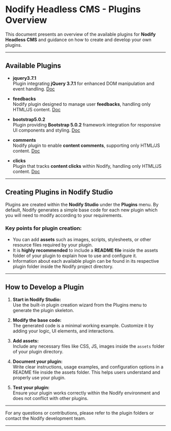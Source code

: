 # Nodify Headless CMS - Plugins Overview

This document presents an overview of the available plugins for **Nodify Headless CMS** and guidance on how to create and develop your own plugins.

---

## Available Plugins

- **jquery3.7.1**  
  Plugin integrating **jQuery 3.7.1** for enhanced DOM manipulation and event handling.
  [Doc](jquery/README.md)

- **feedbacks**  
  Nodify plugin designed to manage user **feedbacks**, handling only HTML/JS content.
  [Doc](feedbacks/README.md)

- **bootstrap5.0.2**  
  Plugin providing **Bootstrap 5.0.2** framework integration for responsive UI components and styling.
  [Doc](bootstrap/README.md)

- **comments**  
  Nodify plugin to enable **content comments**, supporting only HTML/JS content.
  [Doc](comments/README.md)

- **clicks**  
  Plugin that tracks **content clicks** within Nodify, handling only HTML/JS content.
  [Doc](clicks/README.md)

---

## Creating Plugins in Nodify Studio

Plugins are created within the **Nodify Studio** under the **Plugins** menu. By default, Nodify generates a simple base code for each new plugin which you will need to modify according to your requirements.

### Key points for plugin creation:
- You can add **assets** such as images, scripts, stylesheets, or other resource files required by your plugin.
- It is **highly recommended** to include a **README file** inside the assets folder of your plugin to explain how to use and configure it.
- Information about each available plugin can be found in its respective plugin folder inside the Nodify project directory.

---

## How to Develop a Plugin

1. **Start in Nodify Studio:**  
   Use the built-in plugin creation wizard from the Plugins menu to generate the plugin skeleton.

2. **Modify the base code:**  
   The generated code is a minimal working example. Customize it by adding your logic, UI elements, and interactions.

3. **Add assets:**  
   Include any necessary files like CSS, JS, images inside the `assets` folder of your plugin directory.

4. **Document your plugin:**  
   Write clear instructions, usage examples, and configuration options in a README file inside the assets folder. This helps users understand and properly use your plugin.

5. **Test your plugin:**  
   Ensure your plugin works correctly within the Nodify environment and does not conflict with other plugins.

---

For any questions or contributions, please refer to the plugin folders or contact the Nodify development team.

---
